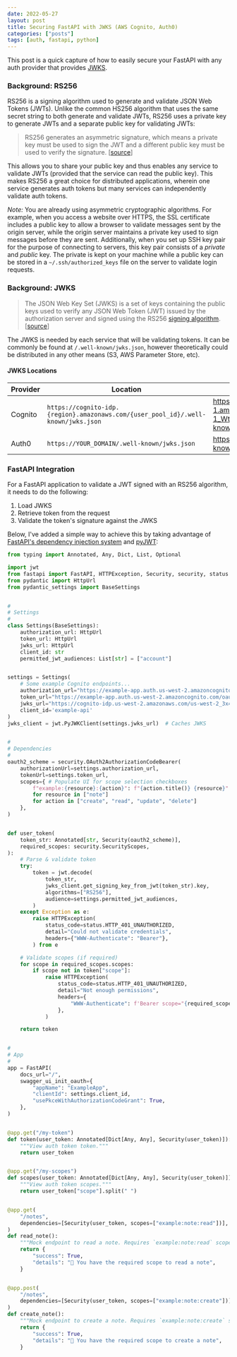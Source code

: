 ```yaml
---
date: 2022-05-27
layout: post
title: Securing FastAPI with JWKS (AWS Cognito, Auth0)
categories: ["posts"]
tags: [auth, fastapi, python]
---
```


This post is a quick capture of how to easily secure your FastAPI with any auth provider that provides [JWKS](https://auth0.com/docs/secure/tokens/json-web-tokens/json-web-key-sets).

### Background: RS256

RS256 is a signing algorithm used to generate and validate JSON Web Tokens (JWTs).  Unlike the common HS256 algorithm that uses the same secret string to both generate and validate JWTs, RS256 uses a private key to generate JWTs and a separate public key for validating JWTs:

> RS256 generates an asymmetric signature, which means a private key must be used to sign the JWT and a different public key must be used to verify the signature. [[source](https://auth0.com/docs/secure/tokens/json-web-tokens/json-web-key-sets)]

This allows you to share your public key and thus enables any service to validate JWTs (provided that the service can read the public key).  This makes RS256 a great choice for distributed applications, wherein one service generates auth tokens but many services can independently validate auth tokens.  

_Note:_ You are already using asymmetric cryptographic algorithms. For example, when you access a website over HTTPS, the SSL certificate includes a public key to allow a browser to validate messages sent by the origin server, while the origin server maintains a private key used to sign messages before they are sent.  Additionally, when you set up SSH key pair for the purpose of connecting to servers, this key pair consists of a _private_ and _public_ key.  The private is kept on your machine while a public key can be stored in a `~/.ssh/authorized_keys` file on the server to validate login requests.

### Background: JWKS

> The JSON Web Key Set (JWKS) is a set of keys containing the public keys used to verify any JSON Web Token (JWT) issued by the authorization server and signed using the RS256 [signing algorithm](https://auth0.com/docs/get-started/applications/signing-algorithms). [[source](https://auth0.com/docs/secure/tokens/json-web-tokens/json-web-key-sets)]

The JWKS is needed by each service that will be validating tokens.  It can be commonly be found at `/.well-known/jwks.json`, however theoretically could be distributed in any other means (S3, AWS Parameter Store, etc).

#### JWKS Locations

Provider | Location | Example
--- | --- | ---
Cognito | `https://cognito-idp.{region}.amazonaws.com/{user_pool_id}/.well-known/jwks.json` | https://cognito-idp.us-east-1.amazonaws.com/us-east-1_Wt2sA2K9e/.well-known/jwks.json
Auth0 | `https://YOUR_DOMAIN/.well-known/jwks.json` | https://example.auth0.com/.well-known/jwks.json

### FastAPI Integration

For a FastAPI application to validate a JWT signed with an RS256 algorithm, it needs to do the following:

1. Load JWKS
2. Retrieve token from the request
3. Validate the token's signature against the JWKS

Below, I've added a simple way to achieve this by taking advantage of [FastAPI's dependency injection system](https://fastapi.tiangolo.com/tutorial/dependencies/) and [pyJWT](https://pyjwt.readthedocs.io):

```py
from typing import Annotated, Any, Dict, List, Optional

import jwt
from fastapi import FastAPI, HTTPException, Security, security, status
from pydantic import HttpUrl
from pydantic_settings import BaseSettings


#
# Settings
#
class Settings(BaseSettings):
    authorization_url: HttpUrl
    token_url: HttpUrl
    jwks_url: HttpUrl
    client_id: str
    permitted_jwt_audiences: List[str] = ["account"]


settings = Settings(
    # Some example Cognito endpoints...
    authorization_url="https://example-app.auth.us-west-2.amazoncognito.com/oauth2/authorize",
    token_url="https://example-app.auth.us-west-2.amazoncognito.com/oauth2/token",
    jwks_url="https://cognito-idp.us-west-2.amazonaws.com/us-west-2_3x4mP1e1d/.well-known/jwks.json",
    client_id='example-api'
)
jwks_client = jwt.PyJWKClient(settings.jwks_url)  # Caches JWKS


#
# Dependencies
#
oauth2_scheme = security.OAuth2AuthorizationCodeBearer(
    authorizationUrl=settings.authorization_url,
    tokenUrl=settings.token_url,
    scopes={ # Populate UI for scope selection checkboxes
        f"example:{resource}:{action}": f"{action.title()} {resource}"
        for resource in ["note"]
        for action in ["create", "read", "update", "delete"]
    },
)


def user_token(
    token_str: Annotated[str, Security(oauth2_scheme)],
    required_scopes: security.SecurityScopes,
):
    # Parse & validate token
    try:
        token = jwt.decode(
            token_str,
            jwks_client.get_signing_key_from_jwt(token_str).key,
            algorithms=["RS256"],
            audience=settings.permitted_jwt_audiences,
        )
    except Exception as e:
        raise HTTPException(
            status_code=status.HTTP_401_UNAUTHORIZED,
            detail="Could not validate credentials",
            headers={"WWW-Authenticate": "Bearer"},
        ) from e

    # Validate scopes (if required)
    for scope in required_scopes.scopes:
        if scope not in token["scope"]:
            raise HTTPException(
                status_code=status.HTTP_401_UNAUTHORIZED,
                detail="Not enough permissions",
                headers={
                    "WWW-Authenticate": f'Bearer scope="{required_scopes.scope_str}"'
                },
            )

    return token


#
# App
#
app = FastAPI(
    docs_url="/",
    swagger_ui_init_oauth={
        "appName": "ExampleApp",
        "clientId": settings.client_id,
        "usePkceWithAuthorizationCodeGrant": True,
    },
)


@app.get("/my-token")
def token(user_token: Annotated[Dict[Any, Any], Security(user_token)]):
    """View auth token token."""
    return user_token


@app.get("/my-scopes")
def scopes(user_token: Annotated[Dict[Any, Any], Security(user_token)]):
    """View auth token scopes."""
    return user_token["scope"].split(" ")


@app.get(
    "/notes",
    dependencies=[Security(user_token, scopes=["example:note:read"])],
)
def read_note():
    """Mock endpoint to read a note. Requires `example:note:read` scope."""
    return {
        "success": True,
        "details": "🚀 You have the required scope to read a note",
    }


@app.post(
    "/notes",
    dependencies=[Security(user_token, scopes=["example:note:create"])],
)
def create_note():
    """Mock endpoint to create a note. Requires `example:note:create` scope."""
    return {
        "success": True,
        "details": "🚀 You have the required scope to create a note",
    }

```
